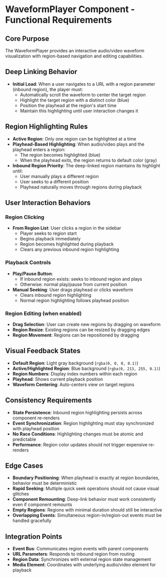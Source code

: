 # WaveformPlayer Component - Functional Requirements

## Core Purpose
The WaveformPlayer provides an interactive audio/video waveform visualization with region-based navigation and editing capabilities.

## Deep Linking Behavior
- **Initial Load**: When a user navigates to a URL with a region parameter (inbound region), the player must:
  - Automatically scroll the waveform to center the target region
  - Highlight the target region with a distinct color (blue)
  - Position the playhead at the region's start time
  - Maintain this highlighting until user interaction changes it

## Region Highlighting Rules
- **Active Region**: Only one region can be highlighted at a time
- **Playhead-Based Highlighting**: When audio/video plays and the playhead enters a region:
  - The region becomes highlighted (blue)
  - When the playhead exits, the region returns to default color (gray)
- **Inbound Region Priority**: The deep-linked region maintains its highlight until:
  - User manually plays a different region
  - User seeks to a different position
  - Playhead naturally moves through regions during playback

## User Interaction Behaviors

### Region Clicking
- **From Region List**: User clicks a region in the sidebar
  - Player seeks to region start
  - Begins playback immediately
  - Region becomes highlighted during playback
  - Clears any previous inbound region highlighting

### Playback Controls
- **Play/Pause Button**: 
  - If inbound region exists: seeks to inbound region and plays
  - Otherwise: normal play/pause from current position
- **Manual Seeking**: User drags playhead or clicks waveform
  - Clears inbound region highlighting
  - Normal region highlighting follows playhead position

### Region Editing (when enabled)
- **Drag Selection**: User can create new regions by dragging on waveform
- **Region Resize**: Existing regions can be resized by dragging edges
- **Region Movement**: Regions can be repositioned by dragging

## Visual Feedback States
- **Default Region**: Light gray background (`rgba(0, 0, 0, 0.1)`)
- **Active/Highlighted Region**: Blue background (`rgba(0, 213, 255, 0.1)`)
- **Region Numbers**: Display index numbers within each region
- **Playhead**: Shows current playback position
- **Waveform Centering**: Auto-centers view on target regions

## Consistency Requirements
- **State Persistence**: Inbound region highlighting persists across component re-renders
- **Event Synchronization**: Region highlighting must stay synchronized with playhead position
- **No Race Conditions**: Highlighting changes must be atomic and predictable
- **Performance**: Region color updates should not trigger expensive re-renders

## Edge Cases
- **Boundary Positioning**: When playhead is exactly at region boundaries, behavior must be deterministic
- **Rapid Seeking**: Multiple quick seek operations should not cause visual glitches
- **Component Remounting**: Deep-link behavior must work consistently even if component remounts
- **Empty Regions**: Regions with minimal duration should still be interactive
- **Overlapping Events**: Simultaneous region-in/region-out events must be handled gracefully

## Integration Points
- **Event Bus**: Communicates region events with parent components
- **URL Parameters**: Responds to inbound region from routing
- **Region Data**: Synchronizes with external region state management
- **Media Element**: Coordinates with underlying audio/video element for playback 